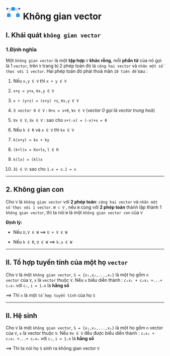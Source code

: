 # ![icons8-vector.png](https://raw.githubusercontent.com/Zenfection/Image/master/2021/05/11-18-14-35-icons8-vector.png) Không gian vector

## I. Khái quát `không gian vector`

### 1.Định nghĩa

Một `không gian vector` là một **tập hợp** `V` **khác rỗng**, mỗi **phần tử** của nó gọi là 1 `vector`, trên `V` trang bị 2 phép toán đó là `cộng hai vector` và `nhân một số thực với 1 vector`. Hai phép toán đó phải thoả mãn `10 tiên đề` sau : 

1. Nếu `x,y ∈ V` thì `x + y ∈ V`

2. `x+y = y+x`, `∀x,y ∈ V`

3. `x + (y+z) = (x+y) +z`, `∀x,y ∈ V`

4. `∃ vector 0 ∈ V` : `0+x = x+0`, `∀x ∈ V`  (*vector 0 gọi là vector trung hoà*)

5. `∀x ∈ V`, `∃x ∈ V` : sao cho `x+(-x) = (-x)+x = 0`

6. Nếu `k ∈ R` và `x ∈ V` thì `kx ∈ V`

7. `k(x+y) = kx + ky`

8. `(k+l)x = Kx+lx`, `l ∈ R`

9. `k(lx) = (kl)x`

10. `∃1 ∈ V`: sao cho `1.x = x.1 = x`

---

## 2. Không gian con

Cho `V` là `không gian vector` với **2 phép toán**: `cộng hai vector` và `nhân một số thực với 1 vector`. `W ⊂ V` , nếu `W` cùng với **2 phép toán** thành lập thành 1 `không gian vector`, thì ta nói `W` là một `không gian vector con` của `V`

**Định lý:**

- Nếu `U,V ∈ W` ==> `U + V ∈ W`

- Nếu `k ∈ R`, `U ∈ W` ==> `k.u ∈ W`

---

## II. Tổ hợp tuyến tính của một họ `vector`

Cho `V` là một `không gian vector`, `S = {x₁,x₂,...,xₙ}` là một họ gồm `n vector` của `V`, `x` là `vector` thuộc `V`. Nếu `x` biểu diễn thành : `c₁x₁ + c₂x₂ +...+ cₙxₙ` với `cᵢ`, `i = 1.n` là **hằng số**

==> Thì `x` là một `tổ hợp tuyến tính` của họ `S`

 ---

## II. Hệ sinh

Cho `V` là một `không gian vector`, `S = {x₁,x₂,...,xₙ}` là một họ gồm `n` vector của `V`, `x` là vector thuộc `V`. Nếu `∀x ∈ V` đều được biểu diễn thành : `c₁x₁ + c₂x₂ +...+ cₙxₙ` với `cᵢ`, `i = 1.n` là **hằng số**

==> Thì ta nói họ `S` sinh ra không gian vector `V`
